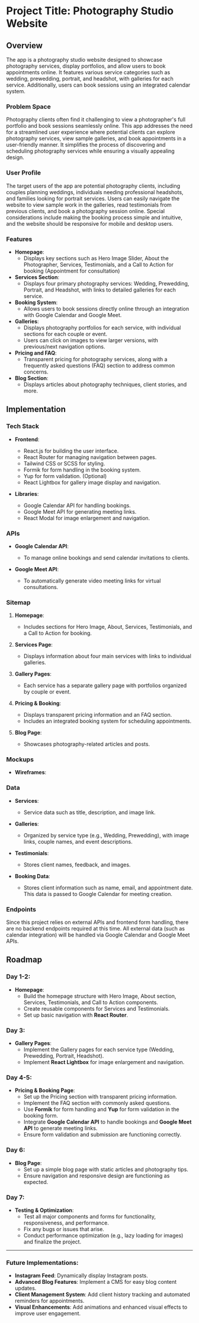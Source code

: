 
# Project Title: Photography Studio Website

## Overview

The app is a photography studio website designed to showcase photography services, display portfolios, and allow users to book appointments online. It features various service categories such as wedding, prewedding, portrait, and headshot, with galleries for each service. Additionally, users can book sessions using an integrated calendar system.

### Problem Space

Photography clients often find it challenging to view a photographer's full portfolio and book sessions seamlessly online. This app addresses the need for a streamlined user experience where potential clients can explore photography services, view sample galleries, and book appointments in a user-friendly manner. It simplifies the process of discovering and scheduling photography services while ensuring a visually appealing design.

### User Profile

The target users of the app are potential photography clients, including couples planning weddings, individuals needing professional headshots, and families looking for portrait services. Users can easily navigate the website to view sample work in the galleries, read testimonials from previous clients, and book a photography session online. Special considerations include making the booking process simple and intuitive, and the website should be responsive for mobile and desktop users.

### Features

- **Homepage**: 
  - Displays key sections such as Hero Image Slider, About the Photographer, Services, Testimonials, and a Call to Action for booking (Appointment for consultation)
- **Services Section**:
  - Displays four primary photography services: Wedding, Prewedding, Portrait, and Headshot, with links to detailed galleries for each service.
- **Booking System**:
  - Allows users to book sessions directly online through an integration with Google Calendar and Google Meet.
- **Galleries**:
  - Displays photography portfolios for each service, with individual sections for each couple or event.
  - Users can click on images to view larger versions, with previous/next navigation options.
- **Pricing and FAQ**:
  - Transparent pricing for photography services, along with a frequently asked questions (FAQ) section to address common concerns.
- **Blog Section**:
  - Displays articles about photography techniques, client stories, and more.

## Implementation

### Tech Stack

- **Frontend**: 
  - React.js for building the user interface.
  - React Router for managing navigation between pages.
  - Tailwind CSS or SCSS for styling.
  - Formik for form handling in the booking system.
  - Yup for form validation. (Optional)
  - React Lightbox for gallery image display and navigation.
  
- **Libraries**:
  - Google Calendar API for handling bookings.
  - Google Meet API for generating meeting links.
  - React Modal for image enlargement and navigation.

### APIs

- **Google Calendar API**: 
  - To manage online bookings and send calendar invitations to clients.
  
- **Google Meet API**: 
  - To automatically generate video meeting links for virtual consultations.

### Sitemap

1. **Homepage**: 
   - Includes sections for Hero Image, About, Services, Testimonials, and a Call to Action for booking.
   
2. **Services Page**: 
   - Displays information about four main services with links to individual galleries.
   
3. **Gallery Pages**: 
   - Each service has a separate gallery page with portfolios organized by couple or event.
   
4. **Pricing & Booking**: 
   - Displays transparent pricing information and an FAQ section.
   - Includes an integrated booking system for scheduling appointments.
   
5. **Blog Page**: 
   - Showcases photography-related articles and posts.

### Mockups

- **Wireframes**:



### Data

- **Services**:
  - Service data such as title, description, and image link.
  
- **Galleries**:
  - Organized by service type (e.g., Wedding, Prewedding), with image links, couple names, and event descriptions.

- **Testimonials**:
  - Stores client names, feedback, and images.
  
- **Booking Data**:
  - Stores client information such as name, email, and appointment date. This data is passed to Google Calendar for meeting creation.

### Endpoints

Since this project relies on external APIs and frontend form handling, there are no backend endpoints required at this time. All external data (such as calendar integration) will be handled via Google Calendar and Google Meet APIs.


## Roadmap

### **Day 1-2:**
   - **Homepage**: 
     - Build the homepage structure with Hero Image, About section, Services, Testimonials, and Call to Action components.
     - Create reusable components for Services and Testimonials.
     - Set up basic navigation with **React Router**.

### **Day 3:**
   - **Gallery Pages**:
     - Implement the Gallery pages for each service type (Wedding, Prewedding, Portrait, Headshot).
     - Implement **React Lightbox** for image enlargement and navigation.

### **Day 4-5:**
   - **Pricing & Booking Page**:
     - Set up the Pricing section with transparent pricing information.
     - Implement the FAQ section with commonly asked questions.
     - Use **Formik** for form handling and **Yup** for form validation in the booking form.
     - Integrate **Google Calendar API** to handle bookings and **Google Meet API** to generate meeting links.
     - Ensure form validation and submission are functioning correctly.

### **Day 6:**
   - **Blog Page**:
     - Set up a simple blog page with static articles and photography tips.
     - Ensure navigation and responsive design are functioning as expected.

### **Day 7:**
   - **Testing & Optimization**:
     - Test all major components and forms for functionality, responsiveness, and performance.
     - Fix any bugs or issues that arise.
     - Conduct performance optimization (e.g., lazy loading for images) and finalize the project.

---

### **Future Implementations:**
- **Instagram Feed**: Dynamically display Instagram posts.
- **Advanced Blog Features**: Implement a CMS for easy blog content updates.
- **Client Management System**: Add client history tracking and automated reminders for appointments.
- **Visual Enhancements**: Add animations and enhanced visual effects to improve user engagement.
